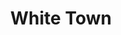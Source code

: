 ---
title: "White Town"
summary: "Jyoti Prakash Mishra , better known by his stage name White Town, is a British-Indian singer and musician. He is best known for his 1997 hit song \"Your Woman\"."
image: "white-town.jpg"
apple_music_artist_url: "https://music.apple.com/gb/artist/white-town/2398879"
wikipedia_url: "https://en.wikipedia.org/wiki/White_Town"
---